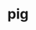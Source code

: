 ---
layout: smileys&emotion
title: pig
emoji: pig
permalink: 🐖.html
image: assets/img/3moji/pig.png
---